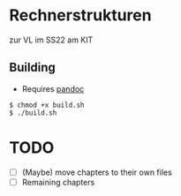 # Rechnerstrukturen
zur VL im SS22 am KIT

## Building
- Requires [pandoc](https://pandoc.org)
```console
$ chmod +x build.sh
$ ./build.sh
```

# TODO
- [ ] (Maybe) move chapters to their own files
- [ ] Remaining chapters
